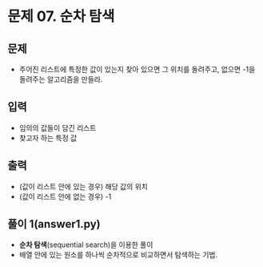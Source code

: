 # 문제 07. 순차 탐색

## 문제
- 주어진 리스트에 특정한 값이 있는지 찾아 있으면 그 위치를 돌려주고, 없으면 -1을 돌려주는 알고리즘을 만들라.

## 입력
- 임의의 값들이 담긴 리스트
- 찾고자 하는 특정 값

## 출력
- (값이 리스트 안에 있는 경우) 해당 값의 위치
- (값이 리스트 안에 없는 경우) -1


## 풀이 1(answer1.py)
- __순차 탐색__(sequential search)을 이용한 풀이
- 배열 안에 있는 원소를 하나씩 순차적으로 비교하면서 탐색하는 기법.